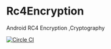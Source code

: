 # Rc4Encryption
Android RC4 Encryption ,Cryptography
                    
                    


[![Circle CI](https://circleci.com/gh/kusha-b-k/Rc4Encryption/tree/master.svg?style=shield&circle-token=:circle-token)](https://circleci.com/gh/kusha-b-k/Rc4Encryption/tree/master)



